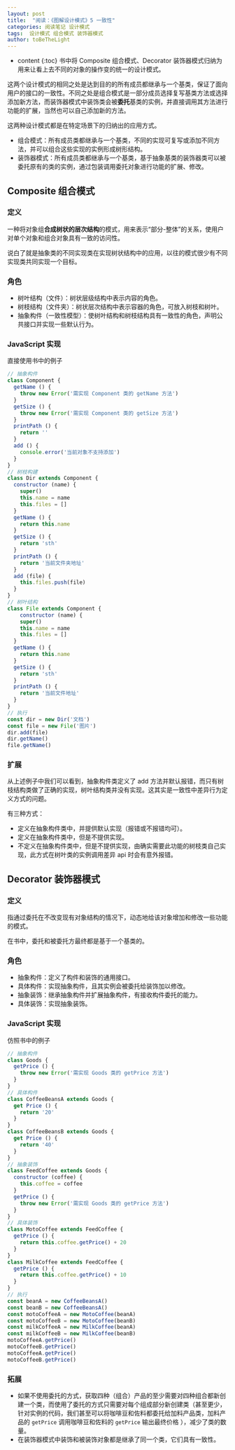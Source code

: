 ```yaml
---
layout: post
title:  "阅读：《图解设计模式》5 一致性"
categories: 阅读笔记 设计模式
tags:  设计模式 组合模式 装饰器模式
author: toBeTheLight
---
```


* content
{:toc}
书中将 Composite 组合模式、Decorator 装饰器模式归纳为用来让看上去不同的对象的操作变的统一的设计模式。

这两个设计模式的相同之处是达到目的的所有成员都继承与一个基类，保证了面向用户的接口的一致性。不同之处是组合模式是一部分成员选择复写基类方法或选择添加新方法，而装饰器模式中装饰类会被**委托**基类的实例，并直接调用其方法进行功能的扩展，当然也可以自己添加新的方法。

这两种设计模式都是在特定场景下的归纳出的应用方式。

* 组合模式：所有成员类都继承与一个基类，不同的实现可复写或添加不同方法，并可以组合这些实现的实例形成树形结构。
* 装饰器模式：所有成员类都继承与一个基类，基于抽象基类的装饰器类可以被委托原有的类的实例，通过包装调用委托对象进行功能的扩展、修改。





## Composite 组合模式

### 定义

一种将对象组**合成树状的层次结构**的模式，用来表示“部分-整体”的关系，使用户对单个对象和组合对象具有一致的访问性。

说白了就是抽象类的不同实现类在实现树状结构中的应用，以往的模式很少有不同实现类共同实现一个目标。

### 角色

* 树叶结构（文件）：树状层级结构中表示内容的角色。
* 树枝结构（文件夹）：树状层次结构中表示容器的角色，可放入树枝和树叶。
* 抽象构件（一致性模型）：使树叶结构和树枝结构具有一致性的角色，声明公共接口并实现一些默认行为。

### JavaScript 实现

直接使用书中的例子
```js
// 抽象构件
class Component {
  getName () {
    throw new Error('需实现 Component 类的 getName 方法')
  }
  getSize () {
    throw new Error('需实现 Component 类的 getSize 方法')
  }
  printPath () {
    return ''
  }
  add () {
    console.error('当前对象不支持添加')
  }
}
// 树枝构建
class Dir extends Component {
  constructor (name) {
    super()
    this.name = name
    this.files = []
  }
  getName () {
    return this.name
  }
  getSize () {
    return 'sth'
  }
  printPath () {
    return '当前文件夹地址'
  }
  add (file) {
    this.files.push(file)
  }
}
// 树叶结构
class File extends Component {
    constructor (name) {
    super()
    this.name = name
    this.files = []
  }
  getName () {
    return this.name
  }
  getSize () {
    return 'sth'
  }
  printPath () {
    return '当前文件地址'
  }
}
// 执行
const dir = new Dir('文档')
const file = new File('图片')
dir.add(file)
dir.getName()
file.getName()
```

### 扩展 

从上述例子中我们可以看到，抽象构件类定义了 add 方法并默认报错，而只有树枝结构类做了正确的实现，树叶结构类并没有实现。这其实是一致性中差异行为定义方式的问题。

有三种方式：
  * 定义在抽象构件类中，并提供默认实现（报错或不报错均可）。
  * 定义在抽象构件类中，但是不提供实现。
  * 不定义在抽象构件类中，但是不提供实现，由确实需要此功能的树枝类自己实现，此方式在树叶类的实例调用差异 api 时会有意外报错。

## Decorator 装饰器模式

### 定义

指通过委托在不改变现有对象结构的情况下，动态地给该对象增加和修改一些功能的模式。

在书中，委托和被委托方最终都是基于一个基类的。

### 角色

* 抽象构件：定义了构件和装饰的通用接口。
* 具体构件：实现抽象构件，且其实例会被委托给装饰加以修改。
* 抽象装饰：继承抽象构件并扩展抽象构件，有接收构件委托的能力。
* 具体装饰：实现抽象装饰。

### JavaScript 实现

仿照书中的例子

```js
// 抽象构件
class Goods {
  getPrice () {
    throw new Error('需实现 Goods 类的 getPrice 方法')
  }
}
// 具体构件
class CoffeeBeansA extends Goods {
  get Price () {
    return '20'
  }
}
class CoffeeBeansB extends Goods {
  get Price () {
    return '40'
  }
}
// 抽象装饰
class FeedCoffee extends Goods {
  constructor (coffee) {
    this.coffee = coffee
  }
  getPrice () {
    throw new Error('需实现 Goods 类的 getPrice 方法')
  }
}
// 具体装饰
class MotoCoffee extends FeedCoffee {
  getPrice () {
    return this.coffee.getPrice() + 20
  }
}
class MilkCoffee extends FeedCoffee {
  getPrice () {
    return this.coffee.getPrice() + 10
  }
}
// 执行
const beanA = new CoffeeBeansA()
const beanB = new CoffeeBeansA()
const motoCoffeeA = new MotoCoffee(beanA)
const motoCoffeeB = new MotoCoffee(beanB)
const milkCoffeeA = new MilkCoffee(beanA)
const milkCoffeeB = new MilkCoffee(beanB)
motoCoffeeA.getPrice()
motoCoffeeB.getPrice()
motoCoffeeA.getPrice()
motoCoffeeB.getPrice()
```

### 拓展

* 如果不使用委托的方式，获取四种（组合）产品的至少需要对四种组合都新创建一个类，而使用了委托的方式只需要对每个组成部分新创建类（甚至更少，针对实例的代码，我们甚至可以将咖啡豆和佐料都委托给加料产品类，加料产品的 `getPrice` 调用咖啡豆和佐料的 `getPrice` 输出最终价格 ），减少了类的数量。
* 在装饰器模式中装饰和被装饰对象都是继承了同一个类，它们具有一致性。
